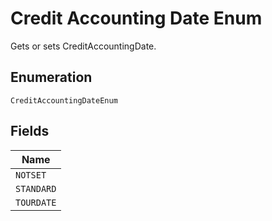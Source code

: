 
# Credit Accounting Date Enum

Gets or sets CreditAccountingDate.

## Enumeration

`CreditAccountingDateEnum`

## Fields

| Name |
|  --- |
| `NOTSET` |
| `STANDARD` |
| `TOURDATE` |

